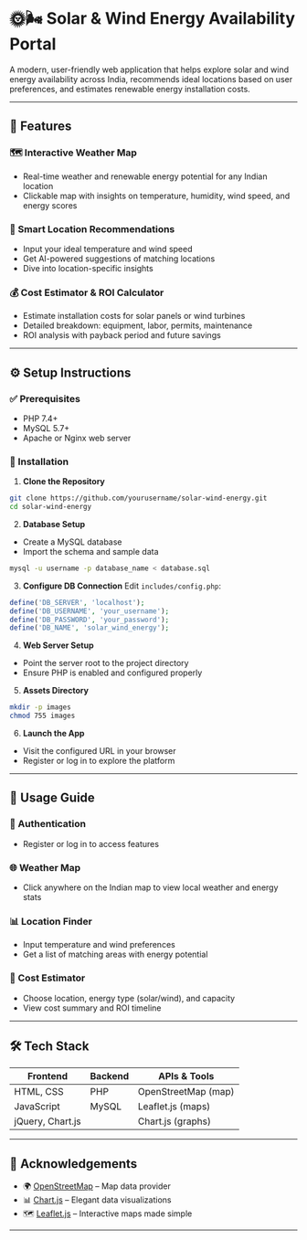 # 🌞🌬️ Solar & Wind Energy Availability Portal

A modern, user-friendly web application that helps explore solar and wind energy availability across India, recommends ideal locations based on user preferences, and estimates renewable energy installation costs.

---

## 🚀 Features

### 🗺️ Interactive Weather Map

- Real-time weather and renewable energy potential for any Indian location
- Clickable map with insights on temperature, humidity, wind speed, and energy scores

### 📍 Smart Location Recommendations

- Input your ideal temperature and wind speed
- Get AI-powered suggestions of matching locations
- Dive into location-specific insights

### 💰 Cost Estimator & ROI Calculator

- Estimate installation costs for solar panels or wind turbines
- Detailed breakdown: equipment, labor, permits, maintenance
- ROI analysis with payback period and future savings

---

## ⚙️ Setup Instructions

### ✅ Prerequisites

- PHP 7.4+
- MySQL 5.7+
- Apache or Nginx web server

### 🧩 Installation

1. **Clone the Repository**

```bash
git clone https://github.com/yourusername/solar-wind-energy.git
cd solar-wind-energy
```

2. **Database Setup**

- Create a MySQL database
- Import the schema and sample data

```bash
mysql -u username -p database_name < database.sql
```

3. **Configure DB Connection** Edit `includes/config.php`:

```php
define('DB_SERVER', 'localhost');
define('DB_USERNAME', 'your_username');
define('DB_PASSWORD', 'your_password');
define('DB_NAME', 'solar_wind_energy');
```

4. **Web Server Setup**

- Point the server root to the project directory
- Ensure PHP is enabled and configured properly

5. **Assets Directory**

```bash
mkdir -p images
chmod 755 images
```

6. **Launch the App**

- Visit the configured URL in your browser
- Register or log in to explore the platform

---

## 🧪 Usage Guide

### 🔐 Authentication

- Register or log in to access features

### 🌐 Weather Map

- Click anywhere on the Indian map to view local weather and energy stats

### 📊 Location Finder

- Input temperature and wind preferences
- Get a list of matching areas with energy potential

### 🧮 Cost Estimator

- Choose location, energy type (solar/wind), and capacity
- View cost summary and ROI timeline

---

## 🛠️ Tech Stack

| Frontend         | Backend | APIs & Tools        |
| ---------------- | ------- | ------------------- |
| HTML, CSS        | PHP     | OpenStreetMap (map) |
| JavaScript       | MySQL   | Leaflet.js (maps)   |
| jQuery, Chart.js |         | Chart.js (graphs)   |

---


## 🙏 Acknowledgements

- 🌍 [OpenStreetMap](https://www.openstreetmap.org/) – Map data provider
- 📊 [Chart.js](https://www.chartjs.org/) – Elegant data visualizations
- 🗺️ [Leaflet.js](https://leafletjs.com/) – Interactive maps made simple

---



